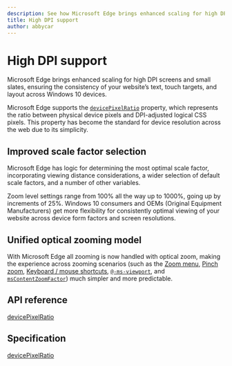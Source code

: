 ```yaml
---
description: See how Microsoft Edge brings enhanced scaling for high DPI screens with properties like devicePixelRatio.
title: High DPI support
author: abbycar
---
```


# High DPI support

Microsoft Edge brings enhanced scaling for high DPI screens and small slates, ensuring the consistency of your website’s text, touch targets, and layout across Windows 10 devices.

Microsoft Edge supports the  [`devicePixelRatio`](https://msdn.microsoft.com/library/dn255104) property, which represents the ratio between physical device pixels and DPI-adjusted logical CSS pixels. This property has become the standard for device resolution across the web due to its simplicity.

## Improved scale factor selection

Microsoft Edge has logic for determining the most optimal scale factor, incorporating viewing distance considerations, a wider selection of default scale factors, and a number of other variables.

Zoom level settings range from 100% all the way up to 1000%, going up by increments of 25%.
Windows 10 consumers and OEMs  (Original Equipment Manufacturers) get more flexibility for consistently optimal viewing of your website across device form factors and screen resolutions.

## Unified optical zooming model

With Microsoft Edge all zooming is now handled with optical zoom, making the experience across zooming scenarios (such as the [Zoom menu](http://go.microsoft.com/fwlink/p/?LinkId=614840), [Pinch zoom](https://msdn.microsoft.com/library/windows/desktop/Dn742468#inter_touch_image5), [Keyboard / mouse shortcuts](http://go.microsoft.com/fwlink/p/?LinkId=619896), [`@-ms-viewport`](https://msdn.microsoft.com/library/Hh869615), and [`msContentZoomFactor`](http://msdn.microsoft.com/library/ie/hh772066)) much simpler and more predictable.



## API reference
[devicePixelRatio](https://msdn.microsoft.com/library/dn255104)

## Specification
[devicePixelRatio](https://www.w3.org/TR/cssom-view/#dom-window-devicepixelratio)
